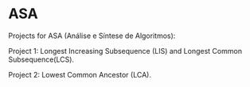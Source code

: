 # ASA 
Projects for ASA (Análise e Síntese de Algoritmos):


Project 1: Longest Increasing Subsequence (LIS) and Longest Common Subsequence(LCS).


Project 2: Lowest Common Ancestor (LCA).
